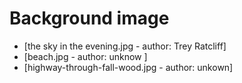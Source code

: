 # Background image

- [the sky in the evening.jpg - author: Trey Ratcliff]
- [beach.jpg - author: unknow ]
- [highway-through-fall-wood.jpg - author: unkown]
